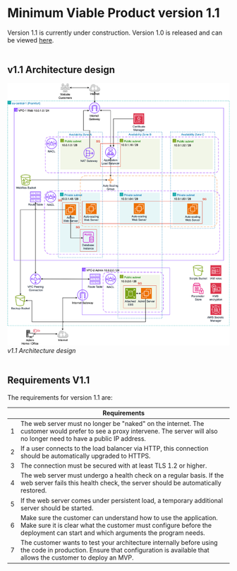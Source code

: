 # Minimum Viable Product version 1.1
Version 1.1 is currently under construction. Version 1.0 is released and can be viewed [here](/10_Final-Project/MVP_v1dot0/).  
<br>

## v1.1 Architecture design
![v1.1 Architecture design](/10_Final-Project/MVP_v1dot1/includes/v1dot1_architecture_design.drawio.png)
*v1.1 Architecture design*  
<br>

## Requirements V1.1
The requirements for version 1.1 are:

|  | Requirements |
| - | - |
| 1 | The web server must no longer be "naked" on the internet. The customer would prefer to see a proxy intervene. The server will also no longer need to have a public IP address. |
| 2 | If a user connects to the load balancer via HTTP, this connection should be automatically upgraded to HTTPS. |
| 3 | The connection must be secured with at least TLS 1.2 or higher. |
| 4 | The web server must undergo a health check on a regular basis. If the web server fails this health check, the server should be automatically restored. |
| 5 | If the web server comes under persistent load, a temporary additional server should be started. |
| 6 | Make sure the customer can understand how to use the application. Make sure it is clear what the customer must configure before the deployment can start and which arguments the program needs. |
| 7 | The customer wants to test your architecture internally before using the code in production. Ensure that configuration is available that allows the customer to deploy an MVP. |